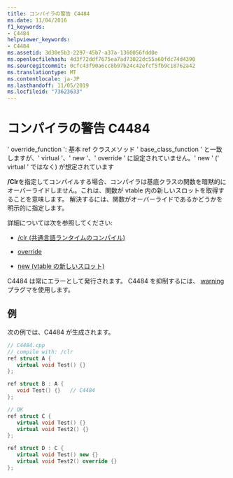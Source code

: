 ```yaml
---
title: コンパイラの警告 C4484
ms.date: 11/04/2016
f1_keywords:
- C4484
helpviewer_keywords:
- C4484
ms.assetid: 3d30e5b3-2297-45b7-a37a-1360056fdd0e
ms.openlocfilehash: 4d3f72ddf7675ea7ad73022dc55a60fdc74d4390
ms.sourcegitcommit: 0cfc43f90a6cc8b97b24c42efcf5fb9c18762a42
ms.translationtype: MT
ms.contentlocale: ja-JP
ms.lasthandoff: 11/05/2019
ms.locfileid: "73623633"
---
```

# <a name="compiler-warning-c4484"></a>コンパイラの警告 C4484

' override_function ': 基本 ref クラスメソッド ' base_class_function ' と一致しますが、' virtual '、' new '、' override ' に設定されていません。' new ' (' virtual ' ではなく) が想定されています

**/Clr**を指定してコンパイルする場合、コンパイラは基底クラスの関数を暗黙的にオーバーライドしません。これは、関数が vtable 内の新しいスロットを取得することを意味します。 解決するには、関数がオーバーライドであるかどうかを明示的に指定します。

詳細については次を参照してください:

- [/clr (共通言語ランタイムのコンパイル)](../../build/reference/clr-common-language-runtime-compilation.md)

- [override](../../extensions/override-cpp-component-extensions.md)

- [new (vtable の新しいスロット)](../../extensions/new-new-slot-in-vtable-cpp-component-extensions.md)

C4484 は常にエラーとして発行されます。 C4484 を抑制するには、 [warning](../../preprocessor/warning.md)プラグマを使用します。

## <a name="example"></a>例

次の例では、C4484 が生成されます。

```cpp
// C4484.cpp
// compile with: /clr
ref struct A {
   virtual void Test() {}
};

ref struct B : A {
   void Test() {}   // C4484
};

// OK
ref struct C {
   virtual void Test() {}
   virtual void Test2() {}
};

ref struct D : C {
   virtual void Test() new {}
   virtual void Test2() override {}
};
```